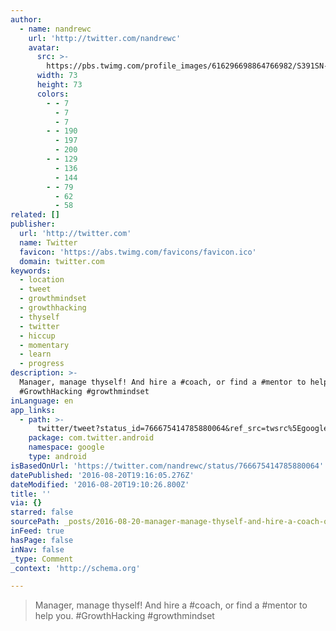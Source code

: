 ```yaml
---
author:
  - name: nandrewc
    url: 'http://twitter.com/nandrewc'
    avatar:
      src: >-
        https://pbs.twimg.com/profile_images/616296698864766982/S391SN-P_bigger.jpg
      width: 73
      height: 73
      colors:
        - - 7
          - 7
          - 7
        - - 190
          - 197
          - 200
        - - 129
          - 136
          - 144
        - - 79
          - 62
          - 58
related: []
publisher:
  url: 'http://twitter.com'
  name: Twitter
  favicon: 'https://abs.twimg.com/favicons/favicon.ico'
  domain: twitter.com
keywords:
  - location
  - tweet
  - growthmindset
  - growthhacking
  - thyself
  - twitter
  - hiccup
  - momentary
  - learn
  - progress
description: >-
  Manager, manage thyself! And hire a #coach, or find a #mentor to help you.
  #GrowthHacking #growthmindset
inLanguage: en
app_links:
  - path: >-
      twitter/tweet?status_id=766675414785880064&ref_src=twsrc%5Egoogle%7Ctwcamp%5Eandroidseo%7Ctwgr%5Estatus%7Ctwterm%5E766675414785880064
    package: com.twitter.android
    namespace: google
    type: android
isBasedOnUrl: 'https://twitter.com/nandrewc/status/766675414785880064'
datePublished: '2016-08-20T19:16:05.276Z'
dateModified: '2016-08-20T19:10:26.800Z'
title: ''
via: {}
starred: false
sourcePath: _posts/2016-08-20-manager-manage-thyself-and-hire-a-coach-or-find-a-mento.md
inFeed: true
hasPage: false
inNav: false
_type: Comment
_context: 'http://schema.org'

---
```

> Manager, manage thyself! And hire a \#coach, or find a \#mentor to help you. \#GrowthHacking \#growthmindset